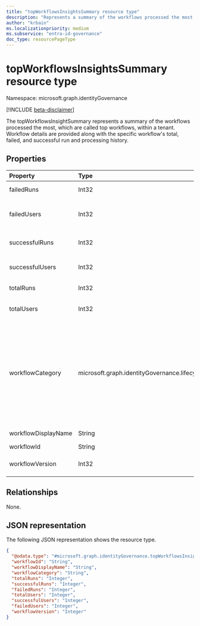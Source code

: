 ```yaml
---
title: "topWorkflowsInsightsSummary resource type"
description: "Represents a summary of the workflows processed the most within a tenant."
author: "krbain"
ms.localizationpriority: medium
ms.subservice: "entra-id-governance"
doc_type: resourcePageType
---
```


# topWorkflowsInsightsSummary resource type

Namespace: microsoft.graph.identityGovernance

[!INCLUDE [beta-disclaimer](../../includes/beta-disclaimer.md)]

The topWorkflowsInsightSummary represents a summary of the workflows processed the most, which are called top workflows, within a tenant. Workflow details are provided along with the specific workflow's total, failed, and successful run and processing history.

## Properties

|Property|Type|Description|
|:---|:---|:---|
|failedRuns|Int32|Count of failed runs for workflow.|
|failedUsers|Int32|Count of failed users who were successfully processed.|
|successfulRuns|Int32|Count of successful runs of the workflow.|
|successfulUsers|Int32|Count of successful users processed by the workflow.|
|totalRuns|Int32|Count of total runs of workflow.|
|totalUsers|Int32|Total number of users processed by the workflow.|
|workflowCategory|microsoft.graph.identityGovernance.lifecycleWorkflowCategory|The category of the workflow. The possible values are: `joiner`, `leaver`, `unknownFutureValue`, `mover`. Note that you must use the `Prefer: include-unknown-enum-members` request header to get the following value(s) in this [evolvable enum](/graph/best-practices-concept#handling-future-members-in-evolvable-enumerations): `mover`.|
|workflowDisplayName|String|The name of the workflow.|
|workflowId|String|The workflow ID.|
|workflowVersion|Int32|The version of the workflow that was a top workflow ran.|

## Relationships

None.

## JSON representation

The following JSON representation shows the resource type.
<!-- {
  "blockType": "resource",
  "@odata.type": "microsoft.graph.identityGovernance.topWorkflowsInsightsSummary"
}
-->
``` json
{
  "@odata.type": "#microsoft.graph.identityGovernance.topWorkflowsInsightsSummary",
  "workflowId": "String",
  "workflowDisplayName": "String",
  "workflowCategory": "String",
  "totalRuns": "Integer",
  "successfulRuns": "Integer",
  "failedRuns": "Integer",
  "totalUsers": "Integer",
  "successfulUsers": "Integer",
  "failedUsers": "Integer",
  "workflowVersion": "Integer"
}
```
